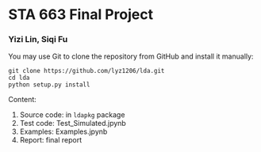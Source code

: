 # STA 663 Final Project
###  Yizi Lin, Siqi Fu

You may use Git to clone the repository from GitHub and install it manually:
```
git clone https://github.com/lyz1206/lda.git
cd lda
python setup.py install
```

Content:
1.  Source code: in `ldapkg` package 
2.  Test code: Test_Simulated.jpynb 
3.  Examples: Examples.jpynb
4.  Report: final report
